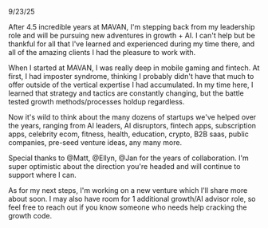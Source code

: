 9/23/25

After 4.5 incredible years at MAVAN, I'm stepping back from my leadership role and will be pursuing new adventures in growth + AI. I can't help but be thankful for all that I've learned and experienced during my time there, and all of the amazing clients I had the pleasure to work with.

When I started at MAVAN, I was really deep in mobile gaming and fintech. At first, I had imposter syndrome, thinking I probably didn't have that much to offer outside of the vertical expertise I had accumulated. In my time here, I learned that strategy and tactics are constantly changing, but the battle tested growth methods/processes holdup regardless.

Now it's wild to think about the many dozens of startups we've helped over the years, ranging from AI leaders, AI disruptors, fintech apps, subscription apps, celebrity ecom, fitness, health, education, crypto, B2B saas, public companies, pre-seed venture ideas, any many more.

Special thanks to @Matt, @Ellyn, @Jan for the years of collaboration. I'm super optimistic about the direction you're headed and will continue to support where I can.

As for my next steps, I'm working on a new venture which I'll share more about soon. I may also have room for 1 additional growth/AI advisor role, so feel free to reach out if you know someone who needs help cracking the growth code.